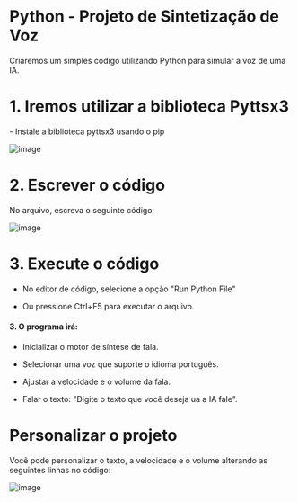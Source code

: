 # Python - Projeto de Sintetização de Voz
Criaremos um simples código utilizando Python para simular a voz de uma IA.


<h1> 1. Iremos utilizar a biblioteca Pyttsx3 </h1>
- Instale a biblioteca pyttsx3 usando o pip

![image](https://github.com/user-attachments/assets/cdc3aaa7-106a-4fed-b8f2-5c3f3714929d)

<h1>2. Escrever o código</h1>
No arquivo, escreva o seguinte código:

![image](https://github.com/user-attachments/assets/d68d12bf-1603-435b-b7b3-98931e4e21fa)





<h1>3. Execute o código</h1>

- No editor de código, selecione a opção "Run Python File"

- Ou pressione Ctrl+F5 para executar o arquivo.

<h4>3. O programa irá: </h4>

- Inicializar o motor de síntese de fala.

- Selecionar uma voz que suporte o idioma português.

- Ajustar a velocidade e o volume da fala.

- Falar o texto: "Digite o texto que você deseja ua a IA fale".

<h1>Personalizar o projeto</h1>

Você pode personalizar o texto, a velocidade e o volume alterando as seguintes linhas no código:

![image](https://github.com/user-attachments/assets/fe09e603-3855-4bd1-83d3-f94edd98b59f)

